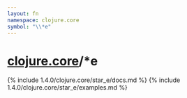 ```yaml
---
layout: fn
namespace: clojure.core
symbol: "\\*e"
---
```


# [clojure.core](../)/\*e

{% include 1.4.0/clojure.core/star_e/docs.md %}
{% include 1.4.0/clojure.core/star_e/examples.md %}

